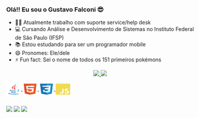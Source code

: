 ### Olá!! Eu sou o Gustavo Falconi 😎

- 👨‍💻 Atualmente trabalho com suporte service/help desk
- 💻 Cursando Análise e Desenvolvimento de Sistemas no Instituto Federal de São Paulo (IFSP)
- 📚 Estou estudando para ser um programador mobile
- 😄 Pronomes: Ele/dele
- ⚡ Fun fact: Sei o nome de todos os 151 primeiros pokémons

<div align="center">
  <a href="https://github.com/gustavofalconi">
  <img height="180em" src="https://github-readme-stats.vercel.app/api?username=gustavofalconi&show_icons=true&theme=react&include_all_commits=true&count_private=true"/>
  <img height="180em" src="https://github-readme-stats.vercel.app/api/top-langs/?username=gustavofalconi&layout=compact&langs_count=7&theme=react"/>
</div>
  
  <div style="display: inline_block"><br>
  <img align="center" alt="Falconi-Python" height="30" width="40" src="https://github.com/devicons/devicon/blob/master/icons/java/java-original.svg">
  <img align="center" alt="Falconi-HTML" height="30" width="40" src="https://raw.githubusercontent.com/devicons/devicon/master/icons/html5/html5-original.svg">
  <img align="center" alt="Falconi-CSS" height="30" width="40" src="https://raw.githubusercontent.com/devicons/devicon/master/icons/css3/css3-original.svg">
  <img align="center" alt="Falconi-Js" height="30" width="40" src="https://raw.githubusercontent.com/devicons/devicon/master/icons/javascript/javascript-plain.svg">
</div>
  
  ##
  
  <div style="text-align="center""> 
  <a href="https://instagram.com/falconi_dev" target="_blank"><img src="https://img.shields.io/badge/-Instagram-%23E4405F?style=for-the-badge&logo=instagram&logoColor=white" target="_blank"></a>
  <a href = "mailto:gustavonascimentofalconi@gmail.com"><img src="https://img.shields.io/badge/Gmail-D14836?style=for-the-badge&logo=gmail&logoColor=white"></a>
  <a href="https://www.linkedin.com/in/gustavo-falconi" target="_blank"><img src="https://img.shields.io/badge/LinkedIn-0077B5?style=for-the-badge&logo=linkedin&logoColor=white"></a> 
  </div>
